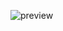 ![preview](https://github.com/zackha/nuxtcommerce/assets/79358543/8b84ac8f-ce13-474f-9e03-f53458c960b7)
